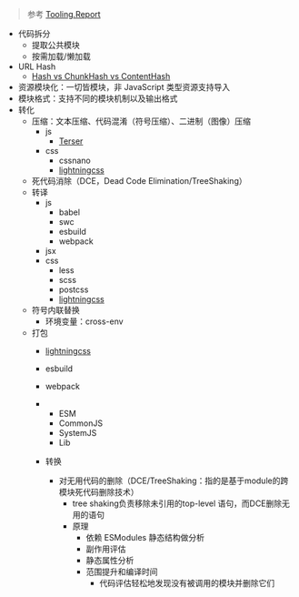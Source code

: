 > 参考 [Tooling.Report](https://bundlers.tooling.report/)

- 代码拆分
  - 提取公共模块
  - 按需加载/懒加载
- URL Hash
  - [Hash vs ChunkHash vs ContentHash](https://medium.com/@sahilkkrazy/hash-vs-chunkhash-vs-contenthash-e94d38a32208)
- 资源模块化：一切皆模块，非 JavaScript 类型资源支持导入
- 模块格式：支持不同的模块机制以及输出格式
- 转化
  - 压缩：文本压缩、代码混淆（符号压缩）、二进制（图像）压缩
    - js
      - [Terser](https://github.com/terser-js/terser)
    - css
      - cssnano
      - [lightningcss](https://github.com/parcel-bundler/lightningcss)
  - 死代码消除（DCE，Dead Code Elimination/TreeShaking）
  - 转译
    - js
      - babel
      - swc
      - esbuild
      - webpack
    - jsx
    - css
      - less
      - scss
      - postcss
      - [lightningcss](https://github.com/parcel-bundler/lightningcss)
  - 符号内联替换
    - 环境变量：cross-env 
  - 打包
    - [lightningcss](https://github.com/parcel-bundler/lightningcss)
    - esbuild
    - webpack



 
    - 
      - ESM
      - CommonJS
      - SystemJS
      - Lib
    - 转换

        - 对无用代码的删除（DCE/TreeShaking：指的是基于module的跨模块死代码删除技术）
          - tree shaking负责移除未引用的top-level 语句，而DCE删除无用的语句
          - 原理
            - 依赖 ESModules 静态结构做分析
            - 副作用评估
            - 静态属性分析
            - 范围提升和编译时间 
              - 代码评估轻松地发现没有被调用的模块并删除它们

